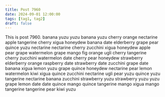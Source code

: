 ```yaml
---
title: Post 7960
date: 2024-09-01 12:00:00
tags: [tag1, tag2]
draft: false
---
```

This is post 7960.
banana
yuzu
yuzu
banana
yuzu
cherry
orange
nectarine
apple
tangerine
cherry
xigua
honeydew
banana
date
elderberry
grape
pear
quince
yuzu
nectarine
nectarine
cherry
zucchini
xigua
honeydew
apple
pear
grape
watermelon
grape
mango
fig
orange
ugli
cherry
tangerine
cherry
zucchini
watermelon
date
cherry
pear
honeydew
strawberry
elderberry
orange
raspberry
date
strawberry
date
zucchini
grape
date
banana
xigua
lemon
yuzu
grape
quince
honeydew
nectarine
pear
lemon
watermelon
kiwi
xigua
quince
zucchini
nectarine
ugli
pear
yuzu
quince
yuzu
tangerine
nectarine
banana
zucchini
strawberry
yuzu
strawberry
yuzu
yuzu
grape
lemon
date
date
quince
mango
quince
tangerine
mango
xigua
mango
tangerine
tangerine
pear
kiwi
yuzu
